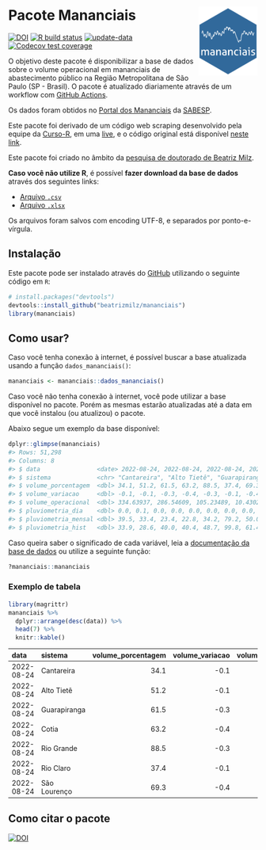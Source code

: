
<!-- README.md is generated from README.Rmd. Please edit that file -->

# Pacote Mananciais <img src="man/figures/hexlogo.png" align="right" width = "120px"/>

<!-- badges: start -->

[![DOI](https://zenodo.org/badge/DOI/10.5281/zenodo.4733056.svg)](https://doi.org/10.5281/zenodo.4733056)
[![R build
status](https://github.com/beatrizmilz/mananciais/workflows/R-CMD-check/badge.svg)](https://github.com/beatrizmilz/mananciais/actions)
[![update-data](https://github.com/beatrizmilz/mananciais/actions/workflows/2-update_data.yaml/badge.svg)](https://github.com/beatrizmilz/mananciais/actions/workflows/2-update_data.yaml)
[![Codecov test
coverage](https://codecov.io/gh/beatrizmilz/mananciais/branch/master/graph/badge.svg)](https://codecov.io/gh/beatrizmilz/mananciais?branch=master)
<!-- badges: end -->

O objetivo deste pacote é disponibilizar a base de dados sobre o volume
operacional em mananciais de abastecimento público na Região
Metropolitana de São Paulo (SP - Brasil). O pacote é atualizado
diariamente através de um workflow com [GitHub
Actions](https://github.com/beatrizmilz/mananciais/actions).

Os dados foram obtidos no [Portal dos
Mananciais](http://mananciais.sabesp.com.br/Situacao) da
[SABESP](http://site.sabesp.com.br/site/Default.aspx).

Este pacote foi derivado de um código web scraping desenvolvido pela
equipe da [Curso-R](https://www.curso-r.com/), em uma
[live](https://youtu.be/jvZIxrMmOcQ), e o código original está
disponível [neste
link](https://github.com/curso-r/lives/blob/master/drafts/20200730_scraper_sabesp.R).

Este pacote foi criado no âmbito da [pesquisa de doutorado de Beatriz
Milz](https://beatrizmilz.github.io/tese/).

**Caso você não utilize R**, é possível **fazer download da base de
dados** através dos seguintes links:

-   [Arquivo
    `.csv`](https://github.com/beatrizmilz/mananciais/raw/master/inst/extdata/mananciais.csv)
-   [Arquivo
    `.xlsx`](https://github.com/beatrizmilz/mananciais/blob/master/inst/extdata/mananciais.xlsx?raw=true)

Os arquivos foram salvos com encoding UTF-8, e separados por
ponto-e-vírgula.

## Instalação

Este pacote pode ser instalado através do [GitHub](https://github.com/)
utilizando o seguinte código em `R`:

``` r
# install.packages("devtools")
devtools::install_github("beatrizmilz/mananciais")
library(mananciais)
```

## Como usar?

Caso você tenha conexão à internet, é possível buscar a base atualizada
usando a função `dados_mananciais()`:

``` r
mananciais <- mananciais::dados_mananciais() 
```

Caso você não tenha conexão à internet, você pode utilizar a base
disponível no pacote. Porém as mesmas estarão atualizadas até a data em
que você instalou (ou atualizou) o pacote.

Abaixo segue um exemplo da base disponível:

``` r
dplyr::glimpse(mananciais)
#> Rows: 51,298
#> Columns: 8
#> $ data                <date> 2022-08-24, 2022-08-24, 2022-08-24, 2022-08-24, 2…
#> $ sistema             <chr> "Cantareira", "Alto Tietê", "Guarapiranga", "Cotia…
#> $ volume_porcentagem  <dbl> 34.1, 51.2, 61.5, 63.2, 88.5, 37.4, 69.3, 34.2, 51…
#> $ volume_variacao     <dbl> -0.1, -0.1, -0.3, -0.4, -0.3, -0.1, -0.4, -0.1, -0…
#> $ volume_operacional  <dbl> 334.63937, 286.54609, 105.23489, 10.43024, 99.3076…
#> $ pluviometria_dia    <dbl> 0.0, 0.1, 0.0, 0.0, 0.0, 0.0, 0.0, 0.0, 0.1, 0.0, …
#> $ pluviometria_mensal <dbl> 39.5, 33.4, 23.4, 22.8, 34.2, 79.2, 50.0, 39.5, 33…
#> $ pluviometria_hist   <dbl> 33.9, 28.6, 40.0, 40.4, 48.7, 99.8, 61.4, 33.9, 28…
```

Caso queira saber o significado de cada variável, leia a [documentação
da base de
dados](https://beatrizmilz.github.io/mananciais/reference/mananciais.html)
ou utilize a seguinte função:

``` r
?mananciais::mananciais
```

### Exemplo de tabela

``` r
library(magrittr)
mananciais %>% 
  dplyr::arrange(desc(data)) %>% 
  head(7) %>%
  knitr::kable()
```

| data       | sistema      | volume_porcentagem | volume_variacao | volume_operacional | pluviometria_dia | pluviometria_mensal | pluviometria_hist |
|:-----------|:-------------|-------------------:|----------------:|-------------------:|-----------------:|--------------------:|------------------:|
| 2022-08-24 | Cantareira   |               34.1 |            -0.1 |          334.63937 |              0.0 |                39.5 |              33.9 |
| 2022-08-24 | Alto Tietê   |               51.2 |            -0.1 |          286.54609 |              0.1 |                33.4 |              28.6 |
| 2022-08-24 | Guarapiranga |               61.5 |            -0.3 |          105.23489 |              0.0 |                23.4 |              40.0 |
| 2022-08-24 | Cotia        |               63.2 |            -0.4 |           10.43024 |              0.0 |                22.8 |              40.4 |
| 2022-08-24 | Rio Grande   |               88.5 |            -0.3 |           99.30764 |              0.0 |                34.2 |              48.7 |
| 2022-08-24 | Rio Claro    |               37.4 |            -0.1 |            5.11258 |              0.0 |                79.2 |              99.8 |
| 2022-08-24 | São Lourenço |               69.3 |            -0.4 |           61.54386 |              0.0 |                50.0 |              61.4 |

## Como citar o pacote

[![DOI](https://zenodo.org/badge/DOI/10.5281/zenodo.4733056.svg)](https://doi.org/10.5281/zenodo.4733056)
